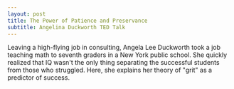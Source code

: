 ```yaml
---
layout: post
title: The Power of Patience and Preservance
subtitle: Angelina Duckworth TED Talk
---
```



Leaving a high-flying job in consulting, Angela Lee Duckworth took a job teaching math to seventh graders in a New York public school. 
She quickly realized that IQ wasn't the only thing separating the successful students from those who struggled. Here, she explains her 
theory of "grit" as a predictor of success.
